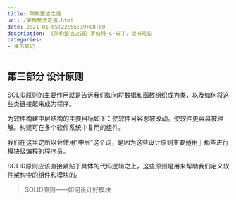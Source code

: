 ```yaml
---
title: 架构整洁之道
url: /架构整洁之道.html
date: 2021-01-05T22:55:39+08:00
description: 《架构整洁之道》罗伯特·C·马丁，读书笔记
categories:
- 读书笔记
---
```


## 第三部分 设计原则
SOLID原则的主要作用就是告诉我们如何将数据和函数组织成为类，以及如何将这些类链接起来成为程序。

为软件构建中层结构的主要目标如下：使软件可容忍被改动。使软件更容易被理解。构建可在多个软件系统中复用的组件。

我们在这里之所以会使用“中层”这个词，是因为这些设计原则主要适用于那些进行模块级编程的程序员。

SOLID原则应该直接紧贴于具体的代码逻辑之上，这些原则是用来帮助我们定义软件架构中的组件和模块的。

> SOLID原则——如何设计好模块